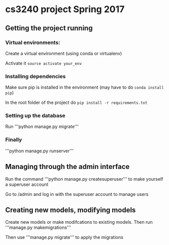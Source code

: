 # cs3240 project Spring 2017

## Getting the project running

### Virtual environments:

Create a virtual environment (using conda or virtualenv)

Activate it ```source activate your_env```

### Installing dependencies

Make sure pip is installed in the environment (may have to do ```conda install pip```)

In the root folder of the project do ```pip install -r requirements.txt```

### Setting up the database

Run '''python manage.py migrate'''

### Finally

'''python manage.py runserver'''

## Managing through the admin interface

Run the command '''python manage.py createsuperuser''' to make yourself a superuser account

Go to /admin and log in with the superuser account to manage users

## Creating new models, modifying models

Create new models or make modifcations to existing models. Then run '''manage.py makemigrations'''

Then use '''manage.py migrate''' to apply the migrations




